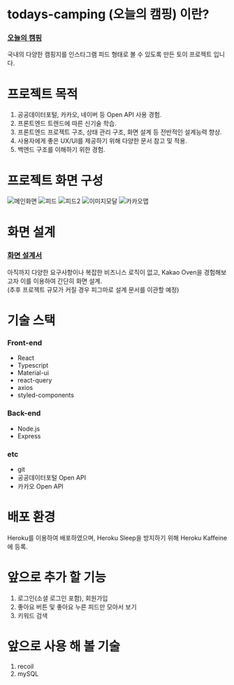 # todays-camping (오늘의 캠핑) 이란?
### [오늘의 캠핑](https://todays-camping.herokuapp.com/)  
국내의 다양한 캠핑지를 인스타그램 피드 형태로 볼 수 있도록 만든 토이 프로젝트 입니다. 


# 프로젝트 목적
 1. 공공데이터포털, 카카오, 네이버 등 Open API 사용 경험.
 2. 프론트엔드 트렌드에 따른 신기술 학습.
 3. 프론트엔드 프로젝트 구조, 상태 관리 구조, 화면 설계 등 전반적인 설계능력 향상.
 4. 사용자에게 좋은 UX/UI를 제공하기 위해 다양한 문서 참고 및 적용.
 5. 백엔드 구조를 이해하기 위한 경험.


# 프로젝트 화면 구성
![메인화면](https://user-images.githubusercontent.com/53800164/146910463-34ae1bd8-59f6-4696-b18f-f6ec9cad78b3.png)
![피드](https://user-images.githubusercontent.com/53800164/146910473-0d82efe8-e0f1-49b7-9aa8-0b859d66ff2b.png)
![피드2](https://user-images.githubusercontent.com/53800164/146910477-5951231b-88fa-4b97-97cd-bf8d8569f032.png)
![이미지모달](https://user-images.githubusercontent.com/53800164/146910466-9384c01c-7ada-41c3-a6f4-4f72e4e41dfd.png)
![카카오맵](https://user-images.githubusercontent.com/53800164/146910471-4c3da0d3-e7a8-458a-988c-453c14a2ddfb.png)


# 화면 설계
### [화면 설계서](https://ovenapp.io/project/yv9X0PCMjLFKuiQ6kZLqx9Y3NDxikBy1#jFRbf)  
아직까지 다양한 요구사항이나 복잡한 비즈니스 로직이 없고, Kakao Oven을 경험해보고자 이를 이용하여 간단히 화면 설계.  
(추후 프로젝트 규모가 커질 경우 피그마로 설계 문서를 이관할 예정)  


# 기술 스택
### Front-end
- React
- Typescript
- Material-ui
- react-query
- axios
- styled-components

### Back-end
- Node.js
- Express

### etc
- git
- 공공데이터포털 Open API
- 카카오 Open API


# 배포 환경
Heroku를 이용하여 배포하였으며, Heroku Sleep을 방지하기 위해 Heroku Kaffeine에 등록.


# 앞으로 추가 할 기능
1. 로그인(소셜 로그인 포함), 회원가입
2. 좋아요 버튼 및 좋아요 누른 피드만 모아서 보기
3. 키워드 검색

# 앞으로 사용 해 볼 기술
1. recoil
2. mySQL

